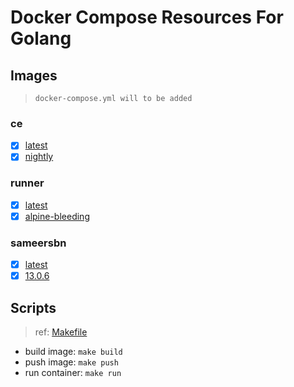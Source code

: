 # Docker Compose Resources For Golang

## Images

>`docker-compose.yml will to be added`

### ce

- [x] [latest](./gitlab-ce/latest/Dockerfile)
- [x] [nightly](./gitlab-ce/nightly/Dockerfile)

### runner

- [x] [latest](./gitlab-runner/latest/Dockerfile)
- [x] [alpine-bleeding](./gitlab-runner/alpine-bleeding/Dockerfile)

### sameersbn

- [x] [latest](./gitlab-sameersbn/latest/Dockerfile)
- [x] [13.0.6](./gitlab-sameersbn/13.0.6/Dockerfile)

## Scripts

>ref: [Makefile](./Makefile)

- build image: `make build`
- push image: `make push`
- run container: `make run`
